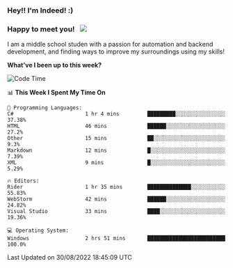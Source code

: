 ### Hey!! I'm Indeed! :) 

### Happy to meet you! &nbsp; ![](https://visitor-badge.glitch.me/badge?page_id=Indeedornot.Indeedornot)

I am a middle school studen with a passion for automation and backend development, and finding ways to improve my surroundings using my skills!

**What've I been up to this week?** 

<!--START_SECTION:waka-->
![Code Time](http://img.shields.io/badge/Code%20Time-325%20hrs%2034%20mins-blue)

📊 **This Week I Spent My Time On** 

```text
💬 Programming Languages: 
C#                       1 hr 4 mins         █████████░░░░░░░░░░░░░░░░   37.38% 
HTML                     46 mins             ██████░░░░░░░░░░░░░░░░░░░   27.2% 
Other                    15 mins             ██░░░░░░░░░░░░░░░░░░░░░░░   9.3% 
Markdown                 12 mins             █░░░░░░░░░░░░░░░░░░░░░░░░   7.39% 
XML                      9 mins              █░░░░░░░░░░░░░░░░░░░░░░░░   5.29%

🔥 Editors: 
Rider                    1 hr 35 mins        ██████████████░░░░░░░░░░░   55.83% 
WebStorm                 42 mins             ██████░░░░░░░░░░░░░░░░░░░   24.82% 
Visual Studio            33 mins             ████░░░░░░░░░░░░░░░░░░░░░   19.36%

💻 Operating System: 
Windows                  2 hrs 51 mins       █████████████████████████   100.0%

```


 Last Updated on 30/08/2022 18:45:09 UTC
<!--END_SECTION:waka-->
